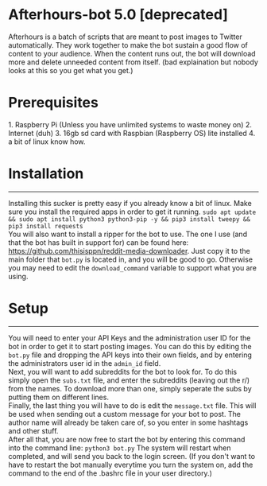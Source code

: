 <h1>Afterhours-bot 5.0 [deprecated]</h1>
<body>
Afterhours is a batch of scripts that are meant to post images to Twitter automatically. They work together to make the bot sustain a good flow of content to your audience. When the content runs out, the bot will download more and delete unneeded content from itself. (bad explaination but nobody looks at this so you get what you get.)
<br>
  <h1>Prerequisites</h1>
  1. Raspberry Pi (Unless you have unlimited systems to waste money on)
  2. Internet (duh)
  3. 16gb sd card with Raspbian (Raspberry OS) lite installed
  4. a bit of linux know how.
<br>
<h1>Installation</h1>
<hr>
Installing this sucker is pretty easy if you already know a bit of linux. 
Make sure you install the required apps in order to get it running.
<code>sudo apt update && sudo apt install python3 python3-pip -y && pip3 install tweepy && pip3 install requests</code>
  <br>
You will also want to install a ripper for the bot to use. The one I use (and that the bot has built in support for) can be found here: <a href="https://github.com/thisisppn/reddit-media-downloader">https://github.com/thisisppn/reddit-media-downloader</a>. Just copy it to the main folder that <code>bot.py</code> is located in, and you will be good to go. Otherwise you may need to edit the <code>download_command</code> variable to support what you are using.
<h1>Setup</h1>
<hr>
You will need to enter your API Keys and the administration user ID for the bot in order to get it to start posting images.
You can do this by editing the <code>bot.py</code> file and dropping the API keys into their own fields, and by entering the administrators user id in the <code>admin_id</code> field. 
<br>
Next, you will want to add subreddits for the bot to look for. To do this simply open the <code>subs.txt</code> file, and enter the subreddits (leaving out the r/) from the names. To download more than one, simply seperate the subs by putting them on different lines. 
<br>
Finally, the last thing you will have to do is edit the <code>message.txt</code> file. This will be used when sending out a custom message for your bot to post. The author name will already be taken care of, so you enter in some hashtags and other stuff.
<br>
After all that, you are now free to start the bot by entering this command into the command line: <code>python3 bot.py</code>
The system will restart when completed, and will send you back to the login screen. (If you don't want to have to restart the bot manually everytime you turn the system on, add the command to the end of the </code>.bashrc</code> file in your user directory.)
